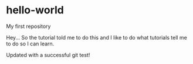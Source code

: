 # hello-world
My first repository

Hey... So the tutorial told me to do this and I like to do what tutorials tell me to do so I can learn.

Updated with a successful git test!
